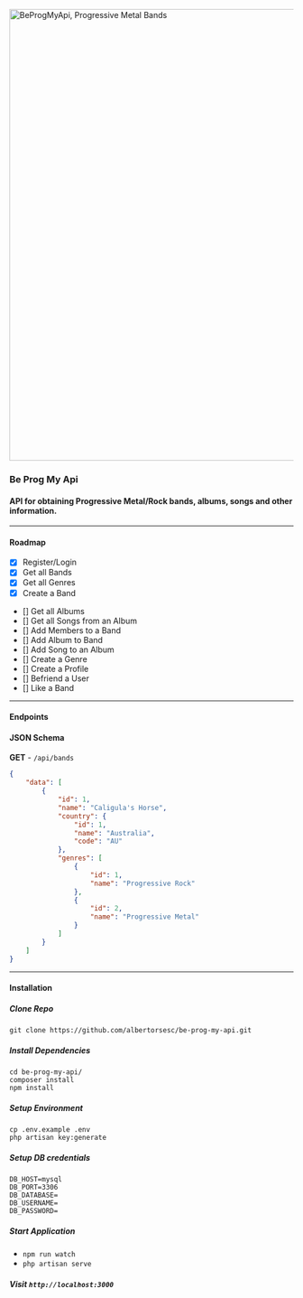 <a href="https://ibb.co/LpxZfvk"><img src="https://i.ibb.co/XJ7CTV2/beprogmyapi.png" width="800" alt="BeProgMyApi, Progressive Metal Bands" border="0"></a>

### Be Prog My Api

#### API for obtaining Progressive Metal/Rock bands, albums, songs and other information.

<hr>

#### Roadmap

* [x] Register/Login
* [x] Get all Bands
* [x] Get all Genres
* [x] Create a Band
* [] Get all Albums
* [] Get all Songs from an Album
* [] Add Members to a Band
* [] Add Album to Band
* [] Add Song to an Album
* [] Create a Genre
* [] Create a Profile
* [] Befriend a User
* [] Like a Band

<hr>

#### Endpoints

[//]: # (| Resource       | HTTP     | Endpoint     | Description |)

[//]: # (| :------------- | :----------:  | -----------: | -----------: |)

[//]: # (|  Bands         | GET           | /api/bands    | Get all Bands |)

[//]: # (|  Albums         | GET           | /api/albums    | Get all Albums |)

[//]: # (|  Songs         | GET           | /api/albums/{album}/songs    | Get all Songs from an Album |)

[//]: # (|  Genres         | GET           | /api/genres    | Get all Genres |)

#### JSON Schema

**GET** - `/api/bands`
```json
{
    "data": [
        {
            "id": 1,
            "name": "Caligula's Horse",
            "country": {
                "id": 1,
                "name": "Australia",
                "code": "AU"
            },
            "genres": [
                {
                    "id": 1,
                    "name": "Progressive Rock"
                },
                {
                    "id": 2,
                    "name": "Progressive Metal"
                }
            ]
        }
    ]
}
```
<hr>

#### Installation

##### **Clone Repo**
`git clone https://github.com/albertorsesc/be-prog-my-api.git`

##### **Install Dependencies**
```
cd be-prog-my-api/
composer install
npm install
```

##### **Setup Environment**
```
cp .env.example .env
php artisan key:generate
```

##### **Setup DB credentials**
```
DB_HOST=mysql
DB_PORT=3306
DB_DATABASE=
DB_USERNAME=
DB_PASSWORD=
```

##### **Start Application**
- `npm run watch`
- `php artisan serve`

##### **Visit** `http://localhost:3000`
